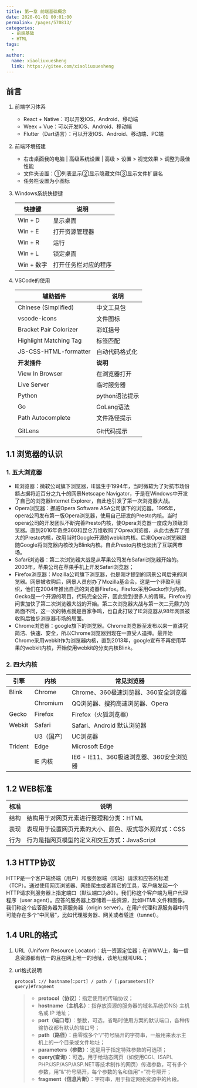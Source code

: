 ```yaml
---
title: 第一章 前端基础概念
date: 2020-01-01 00:01:00
permalink: /pages/570813/
categories:
  - 前端基础
  - HTML
tags:
  - 
author: 
  name: xiaoliuxuesheng
  link: https://gitee.com/xiaoliuxuesheng
---
```


## 前言

1. 前端学习体系

   - React + Native：可以开发IOS、Android、移动端
   - Weex + Vue：可以开发IOS、Android、移动端
   - Flutter（Dart语言）：可以开发IOS、Android、移动端、PC端

2. 前端环境搭建

   - 右击桌面我的电脑 | 高级系统设置 | 高级 > 设置 > 视觉效果 > 调整为最佳性能
   - 文件夹设置：①列表显示②显示隐藏文件③显示文件扩展名
   - 任务栏设置为小图标

3. Windows系统快捷键

   | 快捷键     | 说明                 |
   | ---------- | -------------------- |
   | Win + D    | 显示桌面             |
   | Win + E    | 打开资源管理器       |
   | Win + R    | 运行                 |
   | Win + L    | 锁定桌面             |
   | Win + 数字 | 打开任务栏对应的程序 |

4. VSCode的使用

   | 辅助插件               | 说明           |
   | ---------------------- | -------------- |
   | Chinese (Simplified)   | 中文工具包     |
   | vscode-icons           | 文件图标       |
   | Bracket Pair Colorizer | 彩虹括号       |
   | Highlight Matching Tag | 标签匹配       |
   | JS-CSS-HTML-formatter  | 自动代码格式化 |
   | **开发插件**           | **说明**       |
   | View In Browser        | 在浏览器打开   |
   | Live Server            | 临时服务器     |
   | Python                 | python语法提示 |
   | Go                     | GoLang语法     |
   | Path Autocomplete      | 文件路径提示   |
   |                        |                |
   | GitLens                | Git代码提示    |

## 1.1 浏览器的认识

### 1. 五大浏览器

- IE浏览器：微软公司旗下浏览器，IE诞生于1994年，当时微软为了对抗市场份额占据将近百分之九十的网景Netscape Navigator，于是在Windows中开发了自己的浏览器Internet Explorer，自此也引发了第一次浏览器大战。
- Opera浏览器：挪威Opera Software ASA公司旗下的浏览器。1995年，opera公司发布第一版Opera浏览器，使用自己研发的Presto内核。当时opera公司的开发团队不断完善Presto内核，使Opera浏览器一度成为顶级浏览器。直到2016年奇虎360和昆仑万维收购了Oprea浏览器，从此也丢弃了强大的Presto内核，改用当时Google开源的webkit内核。后来Opera浏览器跟随Google将浏览器内核改为Blink内核。自此Presto内核也淡出了互联网市场。
- Safari浏览器：第二次浏览器大战是从苹果公司发布Safari浏览器开始的。2003年，苹果公司在苹果手机上开发Safari浏览器；
- Firefox浏览器：Mozilla公司旗下浏览器，也是刚才提到的网景公司后来的浏览器。网景被收购后，网景人员创办了Mozilla基金会，这是一个非盈利组织，他们在2004年推出自己的浏览器Firefox。Firefox采用Gecko作为内核。Gecko是一个开源的项目，代码完全公开，因此受到很多人的青睐。Firefox的问世加快了第二次浏览器大战的开始。第二次浏览器大战与第一次二元鼎力的局面不同，这一次的特点就是百家争鸣，也自此打破了IE浏览器从98年网景被收购后独步浏览器市场的局面。
- Chrome浏览器：google旗下的浏览器。Chrome浏览器至发布以来一直讲究简洁、快速、安全，所以Chrome浏览器到现在一直受人追捧。最开始Chrome采用webkit作为浏览器内核，直到2013年，google宣布不再使用苹果的webkit内核，开始使用webkit的分支内核Blink。

### 2. 四大内核

| 引擎    | 内核       | 常见浏览器                               |
| ------- | ---------- | ---------------------------------------- |
| Blink   | Chrome     | Chrome、360极速浏览器、360安全浏览器     |
|         | Chromium   | QQ浏览器、搜狗高速浏览器、Opera          |
| Gecko   | Firefox    | Firefox（火狐浏览器）                    |
| Webkit  | Safari     | Safari、Android 默认浏览器               |
|         | U3（国产） | UC浏览器                                 |
| Trident | Edge       | Microsoft Edge                           |
|         | IE 内核    | IE6 - IE11、360极速浏览器、360安全浏览器 |

## 1.2 WEB标准

| 标准 | 说明                                                  |
| ---- | ----------------------------------------------------- |
| 结构 | 结构用于对网页元素进行整理和分类：HTML                |
| 表现 | 表现用于设置网页元素的大小、颜色、版式等外观样式：CSS |
| 行为 | 行为是指网页模型的定义和交互方式：JavaScript          |

## 1.3 HTTP协议

​		HTTP是一个客户端终端（用户）和服务器端（网站）请求和应答的标准（TCP）。通过使用网页浏览器、网络爬虫或者其它的工具，客户端发起一个HTTP请求到服务器上指定端口（默认端口为80）。我们称这个客户端为用户代理程序（user agent）。应答的服务器上存储着一些资源，比如HTML文件和图像。我们称这个应答服务器为源服务器（origin server）。在用户代理和源服务器中间可能存在多个“中间层”，比如代理服务器、网关或者隧道（tunnel）。

## 1.4 URL的格式

1. URL（Uniform Resource Locator）：统一资源定位器；在WWW上，每一信息资源都有统一的且在网上唯一的地址，该地址就叫URL；

2. url格式说明

   ```http
   protocol :// hostname[:port] / path / [;parameters][?query]#fragment
   ```

   > - **protocol（协议）**：指定使用的传输协议；
   > - **hostname（主机名）**：指存放资源的服务器的域名系统(DNS) 主机名或 IP 地址；
   > - **port（端口号）**：整数，可选，省略时使用方案的默认端口，各种传输协议都有默认的端口号；
   > - **path（路径）**：由零或多个“/”符号隔开的字符串，一般用来表示主机上的一个目录或文件地址；
   > - **parameters（参数）**：这是用于指定特殊参数的可选项；
   > - **query(查询)**：可选，用于给动态网页（如使用CGI、ISAPI、PHP/JSP/ASP/ASP.NET等技术制作的网页）传递参数，可有多个参数，用“&”符号隔开，每个参数的名和值用“=”符号隔开；
   > - **fragment（信息片断）**：字符串，用于指定网络资源中的片段。
